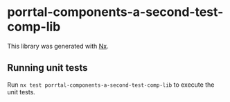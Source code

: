 # porrtal-components-a-second-test-comp-lib

This library was generated with [Nx](https://nx.dev).

## Running unit tests

Run `nx test porrtal-components-a-second-test-comp-lib` to execute the unit tests.
